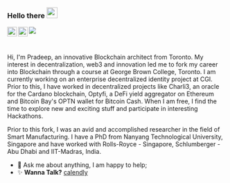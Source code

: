 ### Hello there <img src="https://media.giphy.com/media/hvRJCLFzcasrR4ia7z/giphy.gif" width="25px">
<a href="https://twitter.com/PradeepNTU">
  <img align="left" alt="Pradeep Kumar | Twitter" width="22px" src="https://raw.githubusercontent.com/peterthehan/peterthehan/master/assets/twitter.svg" />
</a>
<a href="https://www.linkedin.com/in/pradeepkprakasam/">
  <img align="left" alt="Pradeep's LinkedIN" width="22px" src="https://raw.githubusercontent.com/peterthehan/peterthehan/master/assets/linkedin.svg" />
</a>


![](https://visitor-badge.glitch.me/badge?page_id=pradeepp88.pradeepp88)

<br />

Hi, I'm Pradeep, an innovative Blockchain architect from Toronto. My interest in decentralization, web3 and innovation led me to fork my career into Blockchain through a course at George Brown College, Toronto. I am currently working on an enterprise decentralized identity project at CGI. Prior to this, I have worked in decentralized projects like Charli3, an oracle for the Cardano blockchain, Optyfi, a DeFi yield aggregator on Ethereum and Bitcoin Bay's OPTN wallet for Bitcoin Cash. When I am free, I find the time to explore new and exciting stuff and participate in interesting Hackathons.

Prior to this fork, I was an avid and accomplished researcher in the field of Smart Manufacturing. I have a PhD from Nanyang Technological University, Singapore and have worked with Rolls-Royce - Singapore, Schlumberger - Abu Dhabi and IIT-Madras, India.
  
- 💬 Ask me about anything, I am happy to help;
- ✨ **Wanna Talk?** [calendly](https://calendly.com/pradeepkprakasam)
